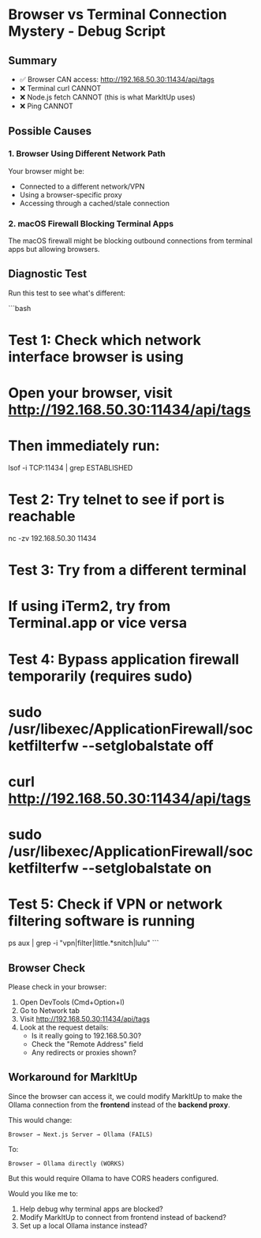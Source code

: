 # Browser vs Terminal Connection Mystery - Debug Script

## Summary
- ✅ Browser CAN access: http://192.168.50.30:11434/api/tags
- ❌ Terminal curl CANNOT
- ❌ Node.js fetch CANNOT (this is what MarkItUp uses)
- ❌ Ping CANNOT

## Possible Causes

### 1. Browser Using Different Network Path
Your browser might be:
- Connected to a different network/VPN
- Using a browser-specific proxy
- Accessing through a cached/stale connection

### 2. macOS Firewall Blocking Terminal Apps
The macOS firewall might be blocking outbound connections from terminal apps but allowing browsers.

## Diagnostic Test

Run this test to see what's different:

\`\`\`bash
# Test 1: Check which network interface browser is using
# Open your browser, visit http://192.168.50.30:11434/api/tags
# Then immediately run:
lsof -i TCP:11434 | grep ESTABLISHED

# Test 2: Try telnet to see if port is reachable
nc -zv 192.168.50.30 11434

# Test 3: Try from a different terminal
# If using iTerm2, try from Terminal.app or vice versa

# Test 4: Bypass application firewall temporarily (requires sudo)
# sudo /usr/libexec/ApplicationFirewall/socketfilterfw --setglobalstate off
# curl http://192.168.50.30:11434/api/tags
# sudo /usr/libexec/ApplicationFirewall/socketfilterfw --setglobalstate on

# Test 5: Check if VPN or network filtering software is running
ps aux | grep -i "vpn\|filter\|little.*snitch\|lulu"
\`\`\`

## Browser Check

Please check in your browser:
1. Open DevTools (Cmd+Option+I)
2. Go to Network tab
3. Visit http://192.168.50.30:11434/api/tags
4. Look at the request details:
   - Is it really going to 192.168.50.30?
   - Check the "Remote Address" field
   - Any redirects or proxies shown?

## Workaround for MarkItUp

Since the browser can access it, we could modify MarkItUp to make the Ollama connection from the **frontend** instead of the **backend proxy**.

This would change:
```
Browser → Next.js Server → Ollama (FAILS)
```

To:
```
Browser → Ollama directly (WORKS)
```

But this would require Ollama to have CORS headers configured.

Would you like me to:
1. Help debug why terminal apps are blocked?
2. Modify MarkItUp to connect from frontend instead of backend?
3. Set up a local Ollama instance instead?
